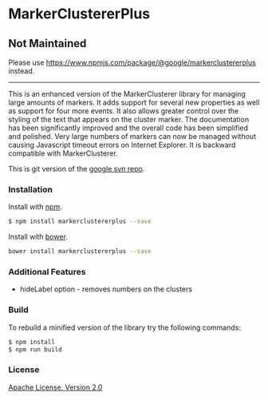 # MarkerClustererPlus

## Not Maintained

Please use https://www.npmjs.com/package/@google/markerclustererplus instead.

---

This is an enhanced version of the MarkerClusterer library for managing large amounts of markers. It adds support for several new properties as well as support for four more events. It also allows greater control over the styling of the text that appears on the cluster marker. The documentation has been significantly improved and the overall code has been simplified and polished. Very large numbers of markers can now be managed without causing Javascript timeout errors on Internet Explorer. It is backward compatible with MarkerClusterer.

This is git version of the [google svn repo](http://google-maps-utility-library-v3.googlecode.com/svn/trunk/markerclustererplus/).

### Installation

Install with [npm](https://www.npmjs.com/).

```bash
$ npm install markerclustererplus --save
```

Install with [bower](http://bower.io).

```bash 
bower install markerclustererplus --save
```

### Additional Features

* hideLabel option - removes numbers on the clusters

### Build

To rebuild a minified version of the library try the following commands:

```bash
$ npm install
$ npm run build
```

### License

[Apache License, Version 2.0](http://opensource.org/licenses/Apache-2.0)
